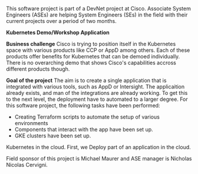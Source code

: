 This software project is part of a DevNet project at Cisco. Associate System Engineers (ASEs) are helping System Engineers (SEs) in the field with their current projects over a period of two months. 

**Kubernetes Demo/Workshop Application**

**Business challenge**
Cisco is trying to position itself in the Kubernetes space with various products like CCP or AppD among others. Each of these products offer benefits for Kubernetes that can be demoed individually. There is no overarching demo that shows Cisco's capabilities accross different products though. 

**Goal of the project**
The aim is to create a single application that is integrated with various tools, such as AppD or Intersight. The applicaition already exists, and man of the integrations are already working. To get this to the next level, the deployment have to automated to a larger degree. For this software project, the following tasks have been performed:

- Creating Terraform scripts to automate the setup of various environments
- Components that interact with the app have been set up. 
- GKE clusters have been set up. 

Kubernetes in the cloud. First, we  Deploy part of an application in the cloud. 

Field sponsor of this project is Michael Maurer and ASE manager is Nicholas Nicolas Cervigni. 




